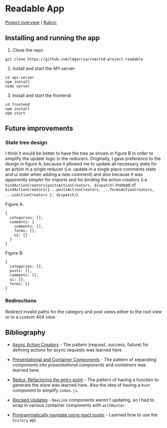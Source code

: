 # Readable App

[Project overview](https://classroom.udacity.com/nanodegrees/nd019/parts/7b1b9b53-cd0c-49c9-ae6d-7d03d020d672/modules/66bc9ba3-7fda-4d49-b032-d885da838499/lessons/7367dda1-ee03-4032-8f2d-16e238ce7c04/concepts/701c627c-d73a-4b31-bd58-024ada7669e2)
| [Rubric](https://review.udacity.com/#!/rubrics/1017/view)

## Installing and running the app

1. Clone the repo
````
git clone https://github.com/ldgarcia/reactnd-project-readable
````

2. Install and start the API server:
````
cd api-server
npm install
node server
````

3. Install and start the frontend:
````
cd frontend
npm install
npm start
````

## Future improvements

### State tree design
I think it would be better to have the tree as shown in figure B in order to simplify the update logic in the reducers. Originally, I gave preference to the design in figure A, because it allowed me to update all necessary state for an action in a single reducer (i.e. update in a single place comments state and ui state when adding a new comment) and also because it was _apparently simpler_ for imports and for binding the action creators (i.e. `bindActionCreators(postsActionCreators, dispatch)` instead of `bindActionCreators({...postsActionCreators, ...formsActionCreators, ...uiActionCreators }, dispatch)`).

Figure A:
````
{
  categories: [],
  comments: {
    comments: [],
    forms: {},
    ui: {}
  }
}
````

Figure B:
````
{
  categories: [],
  posts: [],
  comments: [],
  ui: {},
  forms: {}
}
````

### Redirections
Redirect invalid paths for the category and post views either to the root view or to a custom 404 view.

## Bibliography

* [Async Action Creators](http://redux.js.org/docs/recipes/ReducingBoilerplate.html#async-action-creators) - The pattern (request, success, failure) for defining actions for async requests was learned here.

* [Presentational and Container Components](http://redux.js.org/docs/basics/UsageWithReact.html#presentational-and-container-components) - The pattern of separating components into _presentational components_ and _containers_ was learned here.

* [Redux: Refactoring the entry point](https://egghead.io/lessons/javascript-redux-refactoring-the-entry-point) - The pattern of having a function to generate the store was learned here. Also the idea of having a `Root` component to simplify `index.js`.

* [Blocked Updates](https://reacttraining.com/react-router/core/guides/redux-integration/blocked-updates) - `NavLink` components weren't updating, so I had to wrap in various container components with `withRouter`.

* [Programmatically navigate using react router](https://stackoverflow.com/questions/31079081/programmatically-navigate-using-react-router) - Learned how to use the `history` api.
